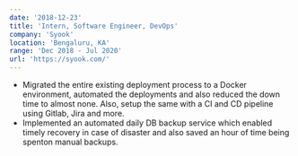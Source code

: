 ```yaml
---
date: '2018-12-23'
title: 'Intern, Software Engineer, DevOps'
company: 'Syook'
location: 'Bengaluru, KA'
range: 'Dec 2018 - Jul 2020'
url: 'https://syook.com/'
---
```


- Migrated the entire existing deployment process to a Docker environment, automated the deployments and also reduced the down time to almost none. Also, setup the same with a CI and CD pipeline using Gitlab, Jira and more.
- Implemented an automated daily DB backup service which enabled timely recovery in case of disaster and also saved an hour of time being spenton manual backups.
